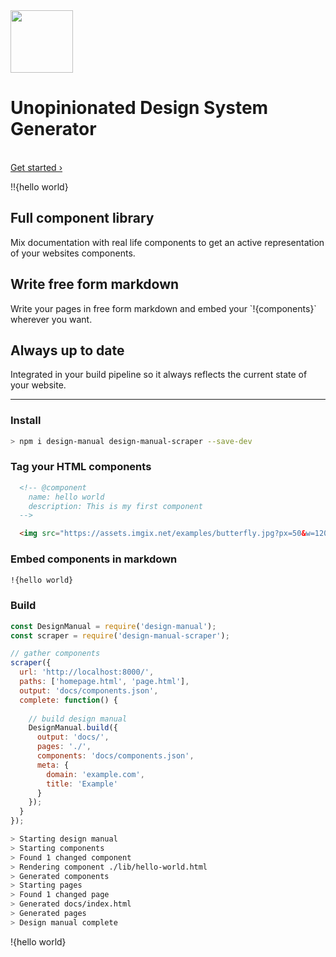 <div class="lead">
  <img src="./assets/logo.png" height="100" />
  <br>
  <h1>Unopinionated Design System Generator</h1>
  <br>
  <a href="/getting-started.html">Get started ›</a>
</div>

!!{hello world}

<div class="features">
  <div class="features__item">
    <h2>Full component library</h2>
    <p>Mix documentation with real life components to get an active representation of your websites components.</p>
  </div>
  <div class="features__item">
    <h2>Write free form markdown</h2>
    <p>Write your pages in free form markdown and embed your `!​{components}` wherever you want.</p>
  </div>
  <div class="features__item">
    <h2>Always up to date</h2>
    <p>Integrated in your build pipeline so it always reflects the current state of your website.</p>
  </div>
</div>


---

### Install

```bash
> npm i design-manual design-manual-scraper --save-dev
```

### Tag your HTML components

```html
  <!-- @component
    name: hello world
    description: This is my first component
  -->

  <img src="https://assets.imgix.net/examples/butterfly.jpg?px=50&w=1200&h=50&fit=crop" alt="" />
```

### Embed components in markdown

```md
!{hello world}
```

### Build

```js
const DesignManual = require('design-manual');
const scraper = require('design-manual-scraper');

// gather components
scraper({
  url: 'http://localhost:8000/',
  paths: ['homepage.html', 'page.html'],
  output: 'docs/components.json',
  complete: function() {
    
    // build design manual
    DesignManual.build({
      output: 'docs/',
      pages: './',
      components: 'docs/components.json',
      meta: {
        domain: 'example.com',
        title: 'Example'
      }
    });
  }
});
```

```bash
> Starting design manual
> Starting components
> Found 1 changed component
> Rendering component ./lib/hello-world.html
> Generated components
> Starting pages
> Found 1 changed page
> Generated docs/index.html
> Generated pages
> Design manual complete
```

!{hello world}